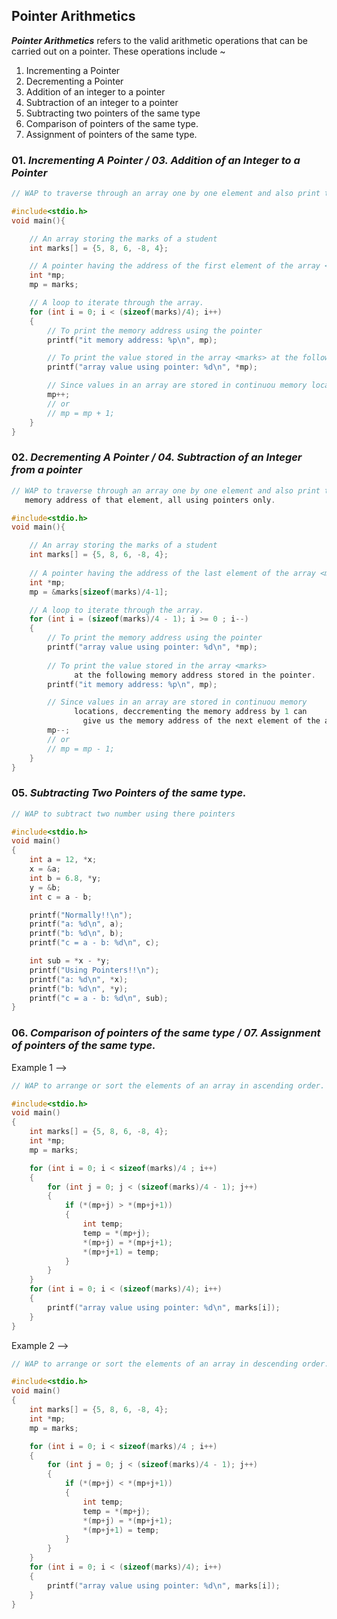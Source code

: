 ## Pointer Arithmetics

*__Pointer Arithmetics__* refers to the valid arithmetic operations that can be carried out on a pointer. These operations include ~
01. Incrementing a Pointer
02. Decrementing a Pointer
03. Addition of an integer to a pointer
04. Subtraction of an integer to a pointer
05. Subtracting two pointers of the same type
06. Comparison of pointers of the same type.
07. Assignment of pointers of the same type.

### 01. *Incrementing A Pointer / 03. Addition of an Integer to a Pointer*

```c
// WAP to traverse through an array one by one element and also print the memory address of that element, all using pointers only. 

#include<stdio.h>
void main(){

    // An array storing the marks of a student
    int marks[] = {5, 8, 6, -8, 4};

    // A pointer having the address of the first element of the array <marks>
    int *mp;
    mp = marks;

    // A loop to iterate through the array.
    for (int i = 0; i < (sizeof(marks)/4); i++)
    {
        // To print the memory address using the pointer
        printf("it memory address: %p\n", mp);

        // To print the value stored in the array <marks> at the following memory address stored in the pointer.
        printf("array value using pointer: %d\n", *mp);

        // Since values in an array are stored in continuou memory locations, incrementing the memory address by 1 can give us the memory address of the next element of the array.
        mp++;
        // or
        // mp = mp + 1;
    }
}
```

### 02. *Decrementing A Pointer / 04. Subtraction of an Integer from a pointer*

```c
// WAP to traverse through an array one by one element and also print the
   memory address of that element, all using pointers only.

#include<stdio.h>
void main(){

    // An array storing the marks of a student
    int marks[] = {5, 8, 6, -8, 4};
    
    // A pointer having the address of the last element of the array <marks>
    int *mp;
    mp = &marks[sizeof(marks)/4-1];

    // A loop to iterate through the array.
    for (int i = (sizeof(marks)/4 - 1); i >= 0 ; i--)
    {
        // To print the memory address using the pointer
        printf("array value using pointer: %d\n", *mp);
        
        // To print the value stored in the array <marks>
              at the following memory address stored in the pointer.
        printf("it memory address: %p\n", mp);

        // Since values in an array are stored in continuou memory
              locations, deccrementing the memory address by 1 can
                give us the memory address of the next element of the array.
        mp--;   
        // or
        // mp = mp - 1;
    }
}
```

### 05. *Subtracting Two Pointers of the same type.*

```c
// WAP to subtract two number using there pointers

#include<stdio.h>
void main()
{
    int a = 12, *x;
    x = &a;
    int b = 6.8, *y;
    y = &b;
    int c = a - b;

    printf("Normally!!\n");
    printf("a: %d\n", a);
    printf("b: %d\n", b);
    printf("c = a - b: %d\n", c);

    int sub = *x - *y;
    printf("Using Pointers!!\n");
    printf("a: %d\n", *x);
    printf("b: %d\n", *y);
    printf("c = a - b: %d\n", sub);
}
```

### 06. *Comparison of pointers of the same type / 07. Assignment of pointers of the same type.*

Example 1 -->
```c
// WAP to arrange or sort the elements of an array in ascending order. 

#include<stdio.h>
void main()
{
    int marks[] = {5, 8, 6, -8, 4};
    int *mp;
    mp = marks;

    for (int i = 0; i < sizeof(marks)/4 ; i++)
    {
        for (int j = 0; j < (sizeof(marks)/4 - 1); j++)
        {
            if (*(mp+j) > *(mp+j+1))
            {
                int temp;
                temp = *(mp+j);
                *(mp+j) = *(mp+j+1);
                *(mp+j+1) = temp;
            }
        }
    }
    for (int i = 0; i < (sizeof(marks)/4); i++)
    {
        printf("array value using pointer: %d\n", marks[i]);
    }   
}
```

Example 2 -->
```c
// WAP to arrange or sort the elements of an array in descending order. 

#include<stdio.h>
void main()
{
    int marks[] = {5, 8, 6, -8, 4};
    int *mp;
    mp = marks;

    for (int i = 0; i < sizeof(marks)/4 ; i++)
    {
        for (int j = 0; j < (sizeof(marks)/4 - 1); j++)
        {
            if (*(mp+j) < *(mp+j+1))
            {
                int temp;
                temp = *(mp+j);
                *(mp+j) = *(mp+j+1);
                *(mp+j+1) = temp;
            }
        }
    }
    for (int i = 0; i < (sizeof(marks)/4); i++)
    {
        printf("array value using pointer: %d\n", marks[i]);
    }   
}
```
